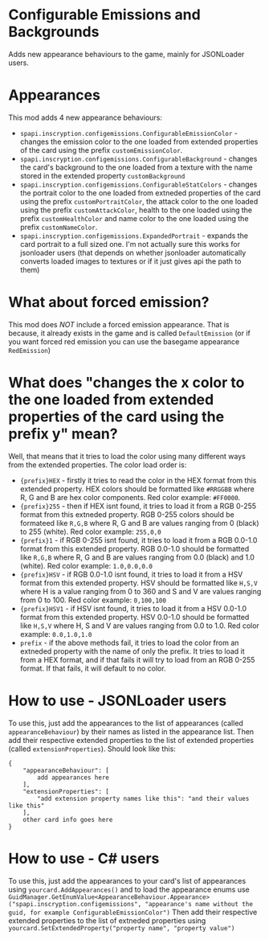 # Configurable Emissions and Backgrounds
Adds new appearance behaviours to the game, mainly for JSONLoader users.

# Appearances
This mod adds 4 new appearance behaviours:
 * `spapi.inscryption.configemissions.ConfigurableEmissionColor` - changes the emission color to the one loaded from extended properties of the card using the prefix `customEmissionColor`.
 * `spapi.inscryption.configemissions.ConfigurableBackground` - changes the card's background to the one loaded from a texture with the name stored in the extended property `customBackground`
 * `spapi.inscryption.configemissions.ConfigurableStatColors` - changes the portrait color to the one loaded from extneded properties of the card using the prefix `customPortraitColor`, the attack color to the one loaded using the prefix `customAttackColor`, health to the one loaded using the prefix `customHealthColor` and name color to the one loaded using the prefix `customNameColor`.
 * `spapi.inscryption.configemissions.ExpandedPortrait` - expands the card portrait to a full sized one. I'm not actually sure this works for jsonloader users (that depends on whether jsonloader automatically converts loaded images to textures or if it just gives api the path to them)

# What about forced emission?
This mod does *NOT* include a forced emission appearance. That is because, it already exists in the game and is called `DefaultEmission` (or if you want forced red emission you can use the basegame appearance `RedEmission`)

# What does "changes the x color to the one loaded from extended properties of the card using the prefix y" mean?
Well, that means that it tries to load the color using many different ways from the extended properties.
The color load order is:
 * `{prefix}HEX` - firstly it tries to read the color in the HEX format from this extended property. HEX colors should be formatted like `#RRGGBB` where R, G and B are hex color components. Red color example: `#FF0000`.
 * `{prefix}255` - then if HEX isnt found, it tries to load it from a RGB 0-255 format from this extneded property. RGB 0-255 colors should be formateed like `R,G,B` where R, G and B are values ranging from 0 (black) to 255 (white). Red color example: `255,0,0` 
 * `{prefix}1` - if RGB 0-255 isnt found, it tries to load it from a RGB 0.0-1.0 format from this extended property. RGB 0.0-1.0 should be formatted like `R,G,B` where R, G and B are values ranging from 0.0 (black) and 1.0 (white). Red color example: `1.0,0.0,0.0`
 * `{prefix}HSV` - if RGB 0.0-1.0 isnt found, it tries to load it from a HSV format from this extended property. HSV should be formatted like `H,S,V` where H is a value ranging from 0 to 360 and S and V are values ranging from 0 to 100. Red color example: `0,100,100`
 * `{prefix}HSV1` - if HSV isnt found, it tries to load it from a HSV 0.0-1.0 format from this extended property. HSV 0.0-1.0 should be formatted like `H,S,V` where H, S and V are values ranging from 0.0 to 1.0. Red color example: `0.0,1.0,1.0`
 * `prefix` - if the above methods fail, it tries to load the color from an extneded property with the name of only the prefix. It tries to load it from a HEX format, and if that fails it will try to load from an RGB 0-255 format. If that fails, it will default to no color.

# How to use - JSONLoader users
To use this, just add the appearances to the list of appearances (called `appearanceBehaviour`) by their names as listed in the appearance list.
Then add their respective extended properties to the list of extended properties (called `extensionProperties`).
Should look like this:
```
{
	"appearanceBehaviour": [
		add appearances here
	],
	"extensionProperties": [
		"add extension property names like this": "and their values like this"
	],
	other card info goes here
}
```

# How to use - C# users
To use this, just add the appearances to your card's list of appearances using `yourcard.AddAppearances()` and to load the appearance enums use `GuidManager.GetEnumValue<AppearanceBehaviour.Appearance>("spapi.inscryption.configemissions", "appearance's name without the guid, for example ConfigurableEmissionColor")`
Then add their respective extended properties to the list of extneded properties using `yourcard.SetExtendedProperty("property name", "property value")`